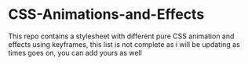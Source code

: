 # CSS-Animations-and-Effects
This repo contains a stylesheet with different pure CSS animation and effects using keyframes, this list is not complete as i will be updating as times goes on, you can add yours as well
